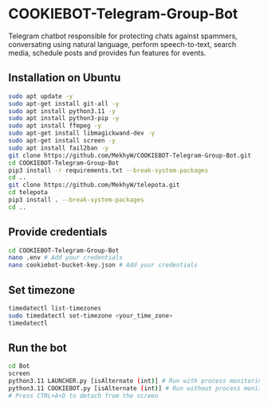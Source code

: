 # COOKIEBOT-Telegram-Group-Bot

Telegram chatbot responsible for protecting chats against spammers, conversating using natural language, perform speech-to-text, search media, schedule posts and provides fun features for events.

## Installation on Ubuntu

```bash
sudo apt update -y
sudo apt-get install git-all -y
sudo apt install python3.11 -y
sudo apt install python3-pip -y
sudo apt install ffmpeg -y
sudo apt-get install libmagickwand-dev -y
sudo apt-get install screen -y
sudo apt install fail2ban -y
git clone https://github.com/MekhyW/COOKIEBOT-Telegram-Group-Bot.git
cd COOKIEBOT-Telegram-Group-Bot
pip3 install -r requirements.txt --break-system-packages
cd ..
git clone https://github.com/MekhyW/telepota.git
cd telepota
pip3 install . --break-system-packages
cd ..
```

## Provide credentials

```bash
cd COOKIEBOT-Telegram-Group-Bot
nano .env # Add your credentials
nano cookiebot-bucket-key.json # Add your credentials
```

## Set timezone

```bash
timedatectl list-timezones
sudo timedatectl set-timezone <your_time_zone>
timedatectl
```

## Run the bot

```bash
cd Bot
screen
python3.11 LAUNCHER.py [isAlternate (int)] # Run with process monitoring
python3.11 COOKIEBOT.py [isAlternate (int)] # Run without process monitoring
# Press CTRL+A+D to detach from the screen
```
